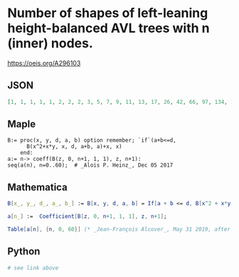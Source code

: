 # Number of shapes of left\-leaning height\-balanced AVL trees with n \(inner\) nodes\.
https://oeis.org/A296103
## JSON
```JSON
[1, 1, 1, 1, 1, 2, 2, 2, 3, 5, 7, 9, 11, 13, 17, 26, 42, 66, 97, 134, 180, 241, 321, 424, 564, 774, 1111, 1661, 2545, 3925, 6012, 9079, 13480, 19678, 28296, 40212, 56701, 79599, 111469, 155795, 217301, 302590, 421396, 588782, 828633, 1178919, 1699502, 2483695]
```
## Maple
```Maple
B:= proc(x, y, d, a, b) option remember; `if`(a+b<=d,
      B(x^2+x*y, x, d, a+b, a)+x, x)
    end:
a:= n-> coeff(B(z, 0, n+1, 1, 1), z, n+1):
seq(a(n), n=0..60);  # _Alois P. Heinz_, Dec 05 2017
```
## Mathematica
```Mathematica
B[x_, y_, d_, a_, b_] := B[x, y, d, a, b] = If[a + b <= d, B[x^2 + x*y, x, d, a + b, a] + x, x];
```
```Mathematica
a[n_] :=  Coefficient[B[z, 0, n+1, 1, 1], z, n+1];
```
```Mathematica
Table[a[n], {n, 0, 60}] (* _Jean-François Alcover_, May 31 2019, after _Alois P. Heinz_ *)
```
## Python
```Python
# see link above
```

